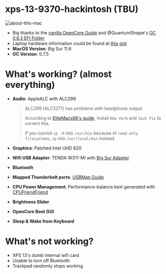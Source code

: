 # xps-13-9370-hackintosh (TBU)
![about-this-mac](https://scontent.xx.fbcdn.net/v/t1.15752-9/253620568_940449133492409_6562313273770403349_n.png?_nc_cat=107&ccb=1-5&_nc_sid=aee45a&_nc_ohc=7hZoDE-XqqoAX9fjpTI&_nc_ad=z-m&_nc_cid=0&_nc_ht=scontent.xx&oh=1c20fbd5f37ca8171dc5537ffd411fb5&oe=61B3DBC7)
* Big thanks to the [vanilla OpenCore Guide](https://dortania.github.io/OpenCore-Install-Guide/) and @QuantumShqipe's [OC 0.6.3 EFI Folder](https://github.com/QuantumShqipe/OpenCore-0.6.3-XPS-13-9370-BigSur)
* Laptop hardware information could be found at [this gist](https://gist.github.com/ngfuong/910a94c33bd650a20fe4913a2d57e547)
* **MacOS Version**: Big Sur 11.6
* **OC Version**: 0.7.5

# What's working? (almost everything)
* **Audio**: AppleALC with ALC299

  > ALC299 (ALC3271) has problems with headphone output.
  > 
  > According to [EliteMacx68's guide](https://elitemacx86.com/threads/audio-distortion-when-using-headphones-on-laptops-clover-opencore.185/), install `Hda Verb` and `Jack Fix` to correct this.
  > 
  > If you cannot `cp -R` into `/usr/bin` because of `read-only filesystems`, `cp` into `/usr/local/bin` instead.
* **Graphics**: Patched Intel UHD 620
* **Wifi USB Adapter**: TENDA W311-MI with [Big Sur Adapter](https://github.com/chris1111/Wireless-USB-Big-Sur-Adapter)
* **Bluetooth**
* **Mapped Thunderbolt ports**: [USBMap Guide](https://github.com/corpnewt/USBMap)
* **CPU Power Management**: Performance-balance kext generated with [CPUFriendFriend](https://github.com/corpnewt/CPUFriendFriend)
* **Brightness Slider**
* **OpenCore Boot GUI**
* **Sleep & Wake from Keyboard**


# What's not working?
* XPS 13's dumb internal wifi card
* Unable to turn off Bluetooth
* Trackpad randomly stops working

